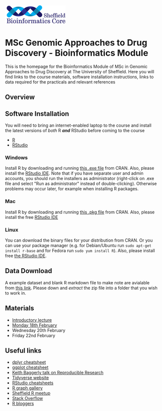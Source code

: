 ![](logo-sm.png)

# MSc Genomic Approaches to Drug Discovery - Bioinformatics Module

This is the homepage for the Bioinformatics Module of MSc in Genomic Approaches to Drug Discovery at The University of Sheffield. Here you will find links to the course materials, software installation instructions, links to data required for the practicals and relevant references

## Overview

## Software Installation


You will need to bring an internet-enabled laptop to the course and install the latest versions of *both* R ***and*** RStudio before coming to the course

- [R](https://cran.r-project.org/)
- [RStudio](https://www.rstudio.com/products/rstudio/download/#download)

### Windows

Install R by downloading and running [this .exe file](http://cran.r-project.org/bin/windows/base/release.htm) from CRAN. Also, please install the [RStudio IDE](http://www.rstudio.com/ide/download/desktop). Note that if you have separate user and admin accounts, you should run the installers as administrator (right-click on .exe file and select "Run as administrator" instead of double-clicking). Otherwise problems may occur later, for example when installing R packages.

### Mac

Install R by downloading and running [this .pkg file](http://cran.r-project.org/bin/macosx/R-latest.pkg) from CRAN. Also, please install the free [RStudio IDE](https://www.rstudio.com/products/rstudio/download/#download) 

### Linux

You can download the binary files for your distribution from CRAN. Or you can use your package manager (e.g. for Debian/Ubuntu run `sudo apt-get install r-base` and for Fedora run `sudo yum install R`). Also, please install free [the RStudio IDE](https://www.rstudio.com/products/rstudio/download/#download). 


## Data Download

A example dataset and blank R markdown file to make note are avialable from [this link](CourseData.zip). Please down and *extract* the zip file into a folder that you wish to work in.

## Materials

- [Introductory lecture](intro_slides.html)
- [Monday 18th February](part1.nb.html)
- Wednesday 20th February
- Friday 22nd February

## Useful links

- [dplyr cheatsheet](https://www.rstudio.com/wp-content/uploads/2015/02/data-wrangling-cheatsheet.pdf)
- [ggplot cheatsheet](https://www.rstudio.com/wp-content/uploads/2015/03/ggplot2-cheatsheet.pdf)
- [Keith Baggerly talk on Reproducible Research](https://www.youtube.com/embed/7gYIs7uYbMo)
- [Tidyverse website](https://www.tidyverse.org/)
- [RStudio cheatsheets](https://www.rstudio.com/resources/cheatsheets/)
- [R graph gallery](https://www.r-graph-gallery.com/0)
- [Sheffield R meetup](https://www.meetup.com/SheffieldR-Sheffield-R-Users-Group/)
- [Stack Overflow](https://stackoverflow.com/questions/tagged/r)
- [R bloggers](https://www.r-bloggers.com/)
